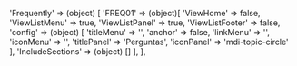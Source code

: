 <!-- IDEAL CONFIGURATION FOR THE MODEL -->

  'Frequently' => (object) [
            'FREQ01' => (object)[
                'ViewHome' => false,
                'ViewListMenu' => true,
                'ViewListPanel' => true,
                'ViewListFooter' => false,
                'config' => (object) [
                    'titleMenu' => '',
                    'anchor' =>  false,
                    'linkMenu' => '',
                    'iconMenu' => '',
                    'titlePanel' => 'Perguntas',
                    'iconPanel' => 'mdi-topic-circle'
                ],
                'IncludeSections' => (object) []
            ],
        ],